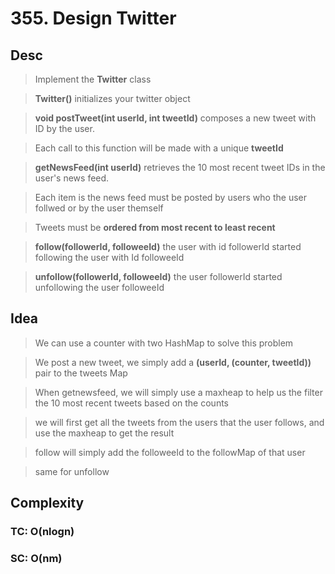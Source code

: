 # 355. Design Twitter

## Desc

> Implement the **Twitter** class

> **Twitter()** initializes your twitter object

> **void postTweet(int userId, int tweetId)** composes a new tweet with ID by the user.

> Each call to this function will be made with a unique **tweetId**

> **getNewsFeed(int userId)** retrieves the 10 most recent tweet IDs in the user's news feed.

> Each item is the news feed must be posted by users who the user follwed or by the user themself

> Tweets must be **ordered from most recent to least recent**

> **follow(followerId, followeeId)** the user with id followerId started following the user with Id followeeId

> **unfollow(followerId, followeeId)** the user followerId started unfollowing the user followeeId

## Idea

> We can use a counter with two HashMap to solve this problem

> We post a new tweet, we simply add a **(userId, (counter, tweetId))** pair to the tweets Map

> When getnewsfeed, we will simply use a maxheap to help us the filter the 10 most recent tweets based on the counts

> we will first get all the tweets from the users that the user follows, and use the maxheap to get the result

> follow will simply add the followeeId to the followMap of that user

> same for unfollow

## Complexity

### TC: O(nlogn)

### SC: O(nm)